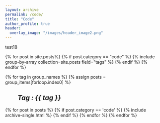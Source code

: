 ```yaml
---
layout: archive
permalink: /code/
title: "Code"
author_profile: true
header:
  overlay_image: "/images/header_image2.png"
---
```


test18

{% for post in site.posts%}
  {% if post.category == "code" %}
    {% include group-by-array collection=site.posts field="tags" %}
  {% endif %}
{% endfor %}



{% for tag in group_names %}
  {% assign posts = group_items[forloop.index0] %}
  <h2 id="{{ tag | slugify }}"
   class="archive__subtitle"><i style="margin-left: 40px">Tag : {{ tag }}</i></h2>
  {% for post in posts %}
    {% if post.category == 'code' %}
      {% include archive-single.html %}
    {% endif %}
  {% endfor %}
{% endfor %}

